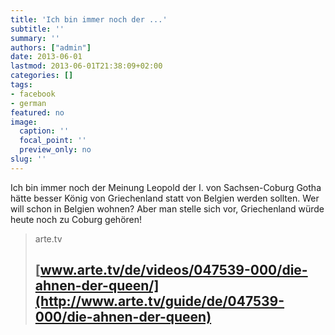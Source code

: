 ```yaml
---
title: 'Ich bin immer noch der ...'
subtitle: ''
summary: ''
authors: ["admin"]
date: 2013-06-01
lastmod: 2013-06-01T21:38:09+02:00
categories: []
tags:
- facebook
- german
featured: no
image:
  caption: ''
  focal_point: ''
  preview_only: no
slug: ''
---
```

Ich bin immer noch der Meinung Leopold der I. von Sachsen-Coburg Gotha hätte besser König von Griechenland statt von Belgien werden sollten. Wer will schon in Belgien wohnen? Aber man stelle sich vor, Griechenland würde heute noch zu Coburg gehören! 
> arte.tv
> ## [www.arte.tv/de/videos/047539-000/die-ahnen-der-queen/](http://www.arte.tv/guide/de/047539-000/die-ahnen-der-queen)
>


